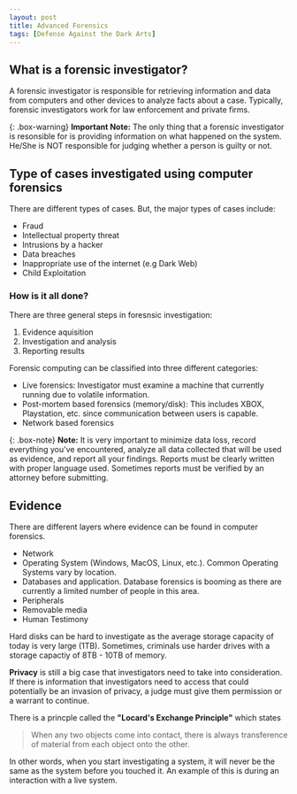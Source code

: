 ```yaml
---
layout: post
title: Advanced Forensics
tags: [Defense Against the Dark Arts]
---
```


## What is a forensic investigator?
A forensic investigator is responsible for retrieving information and data from computers and other devices to analyze facts about a case. Typically, forensic investigators work for law enforcement and private firms.

{: .box-warning}
**Important Note:** The only thing that a forensic investigator is resonsible for is providing information on what happened on the system. He/She is NOT responsible for judging whether a person is guilty or not. 

## Type of cases investigated using computer forensics
There are different types of cases. But, the major types of cases include:
- Fraud
- Intellectual property threat
- Intrusions by a hacker
- Data breaches
- Inappropriate use of the internet (e.g Dark Web)
- Child Exploitation

### How is it all done? 
There are three general steps in foresnsic investigation:
1. Evidence aquisition
2. Investigation and analysis
3. Reporting results

Forensic computing can be classified into three different categories:
- Live forensics: Investigator must examine a machine that currently running due to volatile information.
- Post-mortem based forensics (memory/disk): This includes XBOX, Playstation, etc. since communication between users is capable. 
- Network based forensics 

{: .box-note}
**Note:** It is very important to minimize data loss, record everything you've encountered, analyze all data collected that will be used as evidence, and report all your findings. Reports must be clearly written with proper language used. Sometimes reports must be verified by an attorney before submitting.

## Evidence
There are different layers where evidence can be found in computer forensics.
- Network
- Operating System (Windows, MacOS, Linux, etc.). Common Operating Systems vary by location.
- Databases and application. Database forensics is booming as there are currently a limited number of people in this area.
- Peripherals
- Removable media
- Human Testimony

Hard disks can be hard to investigate as the average storage capacity of today is very large (1TB). Sometimes, criminals use harder drives with a storage capactiy of 8TB - 10TB of memory. 

**Privacy** is still a big case that investigators need to take into consideration. If there is information that investigators need to access that could potentially be an invasion of privacy, a judge must give them permission or a warrant to continue. 

There is a princple called the **"Locard's Exchange Principle"** which states
> When any two objects come into contact, there is always transference of material from each object onto the other.

In other words, when you start investigating a system, it will never be the same as the system before you touched it.
An example of this is during an interaction with a live system.
